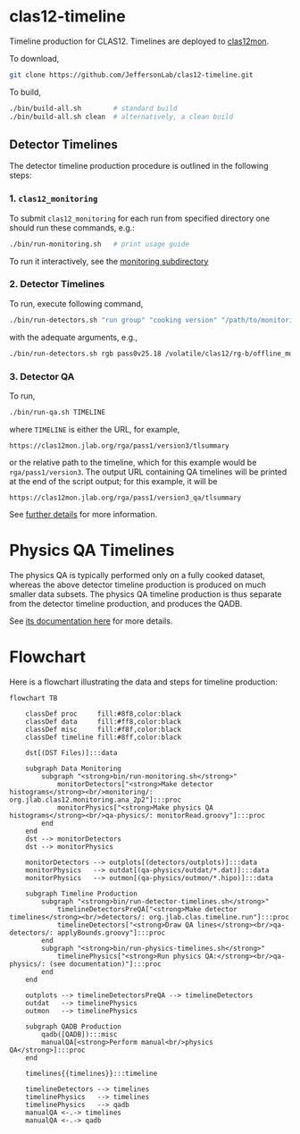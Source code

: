 # clas12-timeline

Timeline production for CLAS12. Timelines are deployed to [clas12mon](https://clas12mon.jlab.org).

To download,
```bash
git clone https://github.com/JeffersonLab/clas12-timeline.git
```

To build,
```bash
./bin/build-all.sh        # standard build
./bin/build-all.sh clean  # alternatively, a clean build
```

## Detector Timelines
The detector timeline production procedure is outlined in the following steps:

### 1. `clas12_monitoring`
To submit `clas12_monitoring` for each run from specified directory one should run these commands, e.g.:
```bash
./bin/run-monitoring.sh   # print usage guide
```

To run it interactively, see the [monitoring subdirectory](monitoring)

### 2. Detector Timelines
To run, execute following command,
```bash
./bin/run-detectors.sh "run group" "cooking version" "/path/to/monitoring/files/""
```
with the adequate arguments, e.g.,
```bash
./bin/run-detectors.sh rgb pass0v25.18 /volatile/clas12/rg-b/offline_monitoring/pass0/v25.18/
```

### 3. Detector QA
To run,
```bash
./bin/run-qa.sh TIMELINE
```
where `TIMELINE` is either the URL, for example,
```
https://clas12mon.jlab.org/rga/pass1/version3/tlsummary
```
or the relative path to the timeline, which for this example would be `rga/pass1/version3`. The output
URL containing QA timelines will be printed at the end of the script output; for this example, it will be
```
https://clas12mon.jlab.org/rga/pass1/version3_qa/tlsummary
```

See [further details](qa-detectors/README.md) for more information.

# Physics QA Timelines
The physics QA is typically performed only on a fully cooked dataset, whereas the above detector timeline production
is produced on much smaller data subsets. The physics QA timeline production is thus separate from the
detector timeline production, and produces the QADB.

See [its documentation here](qa-physics) for more details.


# Flowchart
Here is a flowchart illustrating the data and steps for timeline production:

```mermaid
flowchart TB

    classDef proc     fill:#8f8,color:black
    classDef data     fill:#ff8,color:black
    classDef misc     fill:#f8f,color:black
    classDef timeline fill:#8ff,color:black

    dst[(DST Files)]:::data

    subgraph Data Monitoring
        subgraph "<strong>bin/run-monitoring.sh</strong>"
            monitorDetectors["<strong>Make detector histograms</strong><br/>monitoring/: org.jlab.clas12.monitoring.ana_2p2"]:::proc
            monitorPhysics["<strong>Make physics QA histograms</strong><br/>qa-physics/: monitorRead.groovy"]:::proc
        end
    end
    dst --> monitorDetectors
    dst --> monitorPhysics

    monitorDetectors --> outplots[(detectors/outplots)]:::data
    monitorPhysics   --> outdat[(qa-physics/outdat/*.dat)]:::data
    monitorPhysics   --> outmon[(qa-physics/outmon/*.hipo)]:::data

    subgraph Timeline Production
        subgraph "<strong>bin/run-detector-timelines.sh</strong>"
            timelineDetectorsPreQA["<strong>Make detector timelines</strong><br/>detectors/: org.jlab.clas.timeline.run"]:::proc
            timelineDetectors["<strong>Draw QA lines</strong><br/>qa-detectors/: applyBounds.groovy"]:::proc
        end
        subgraph "<strong>bin/run-physics-timelines.sh</strong>"
            timelinePhysics["<strong>Run physics QA:</strong><br/>qa-physics/: (see documentation)"]:::proc
        end
    end

    outplots --> timelineDetectorsPreQA --> timelineDetectors
    outdat   --> timelinePhysics
    outmon   --> timelinePhysics

    subgraph QADB Production
        qadb([QADB]):::misc
        manualQA[<strong>Perform manual<br/>physics QA</strong>]:::proc
    end
    
    timelines{{timelines}}:::timeline

    timelineDetectors --> timelines
    timelinePhysics   --> timelines
    timelinePhysics   --> qadb
    manualQA <-.-> timelines
    manualQA <-.-> qadb
```

